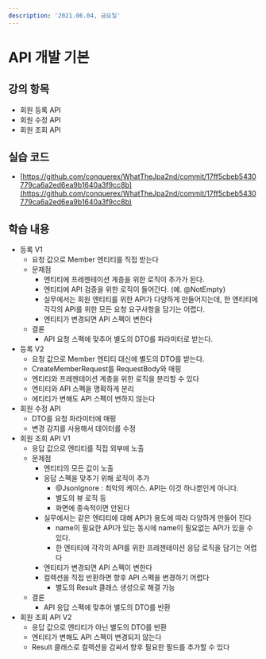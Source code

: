 ```yaml
---
description: '2021.06.04, 금요일'
---
```


# API 개발 기본

## 강의 항목

* 회원 등록 API
* 회원 수정 API
* 회원 조회 API

## 실습 코드

* [https://github.com/conquerex/WhatTheJpa2nd/commit/17ff5cbeb5430779ca6a2ed6ea9b1640a3f9cc8b](https://github.com/conquerex/WhatTheJpa2nd/commit/17ff5cbeb5430779ca6a2ed6ea9b1640a3f9cc8b)

## 학습 내용

* 등록 V1
  * 요청 값으로 Member 엔티티를 직접 받는다
  * 문제점
    * 엔티티에 프레젠테이션 계층을 위한 로직이 추가가 된다.
    * 엔티티에 API 검증을 위한 로직이 들어간다. \(예. @NotEmpty\)
    * 실무에서는 회원 엔티티를 위한 API가 다양하게 만들어지는데, 한 엔티티에 각각의 API를 위한 모든 요청 요구사항을 담기는 어렵다.
    * 엔티티가 변경되면 API 스펙이 변한다
  * 결론
    * API 요청 스펙에 맞추어 별도의 DTO를 파라미터로 받는다.
* 등록 V2
  * 요청 값으로 Member 엔티티 대신에 별도의 DTO를 받는다.
  * CreateMemberRequest를 RequestBody와 매핑
  * 엔티티와 프레젠테이션 계층을 위한 로직을 분리할 수 있다
  * 엔티티와 API 스펙을 명확하게 분리
  * 에티티가 변해도 API 스펙이 변하지 않는다
* 회원 수정 API
  * DTO를 요청 파라미터에 매핑
  * 변경 감지를 사용해서 데이터를 수정
* 회원 조회 API V1
  * 응답 값으로 엔티티를 직접 외부에 노출
  * 문제점
    * 엔티티의 모든 값이 노출
    * 응답 스펙을 맞추기 위해 로직이 추가
      * @JsonIgnore : 최악의 케이스. API는 이것 하나뿐인게 아니다.
      * 별도의 뷰 로직 등
      * 화면에 종속적이면 안된다
    * 실무에서는 같은 엔티티에 대해 API가 용도에 따라 다양하게 만들어 진다
      * name이 필요한 API가 있는 동시에 name이 필요없는 API가 있을 수 있다.
      * 한 엔티티에 각각의 API를 위한 프레젠테이션 응답 로직을 담기는 어렵다
    * 엔티티가 변경되면 API 스펙이 변한다
    * 컬렉션을 직접 반환하면 향후 API 스펙을 변경하기 어렵다
      * 별도의 Result 클래스 생성으로 해결 가능
  * 결론
    * API 응답 스펙에 맞추어 별도의 DTO를 반환
* 회원 조회 API V2
  * 응답 값으로 엔티티가 아닌 별도의 DTO를 반환
  * 엔티티가 변해도 API 스펙이 변경되지 않는다
  * Result 클래스로 컬렉션을 감싸서 향후 필요한 필드를 추가할 수 있다

